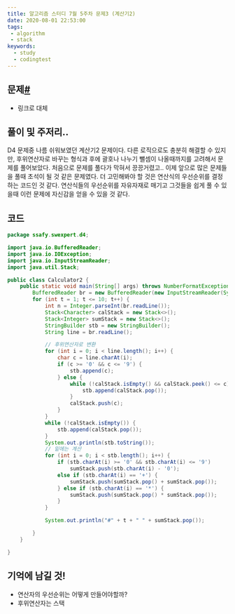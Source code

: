 ```yaml
---
title: 알고리즘 스터디 7월 5주차 문제3 (계산기2)
date: 2020-08-01 22:53:00
tags:
 - algorithm
 - stack
keywords:
  - study
  - codingtest
---
```


## 문제[#](https://swexpertacademy.com/main/code/problem/problemDetail.do?contestProbId=AV14nnAaAFACFAYD&categoryId=AV14nnAaAFACFAYD&categoryType=CODE)

- 링크로 대체

## 풀이 및 주저리..

D4 문제중 나름 쉬워보였던 계산기2 문제이다. 다른 로직으로도 충분히 해결할 수 있지만, 후위연산자로 바꾸는 형식과 후에 괄호나 나누기 뺄셈이 나올때까지를 고려해서 문제를 풀어보았다. 처음으로 문제를 풀다가 막혀서 끙끙거렸고.. 이제 앞으로 많은 문제들을 풀때 초석이 될 것 같은 문제였다. 더 고민해봐야 할 것은 연산식의 우선순위를 결정하는 코드인 것 같다. 연산식들의 우선순위를 자유자재로 매기고 그것들을 쉽게 풀 수 있을때 이런 문제에 자신감을 얻을 수 있을 것 같다.

## 코드

```java
package ssafy.swexpert.d4;

import java.io.BufferedReader;
import java.io.IOException;
import java.io.InputStreamReader;
import java.util.Stack;

public class Calculator2 {
	public static void main(String[] args) throws NumberFormatException, IOException {
		BufferedReader br = new BufferedReader(new InputStreamReader(System.in));
		for (int t = 1; t <= 10; t++) {
			int n = Integer.parseInt(br.readLine());
			Stack<Character> calStack = new Stack<>();
			Stack<Integer> sumStack = new Stack<>();
			StringBuilder stb = new StringBuilder();
			String line = br.readLine();

			// 후위연산자로 변환
			for (int i = 0; i < line.length(); i++) {
				char c = line.charAt(i);
				if (c >= '0' && c <= '9') {
					stb.append(c);
				} else {
					while (!calStack.isEmpty() && calStack.peek() <= c) {
						stb.append(calStack.pop());
					}
					calStack.push(c);
				}
			}
			while (!calStack.isEmpty()) {
				stb.append(calStack.pop());
			}
			System.out.println(stb.toString());
			// 밑에는 계산
			for (int i = 0; i < stb.length(); i++) {
				if (stb.charAt(i) >= '0' && stb.charAt(i) <= '9')
					sumStack.push(stb.charAt(i) - '0');
				else if (stb.charAt(i) == '+') {
					sumStack.push(sumStack.pop() + sumStack.pop());
				} else if (stb.charAt(i) == '*') {
					sumStack.push(sumStack.pop() * sumStack.pop());
				}
			}

			System.out.println("#" + t + " " + sumStack.pop());

		}
	}

}

```

## 기억에 남길 것!

- 연산자의 우선순위는 어떻게 만들어야할까?
- 후위연산자는 스택
